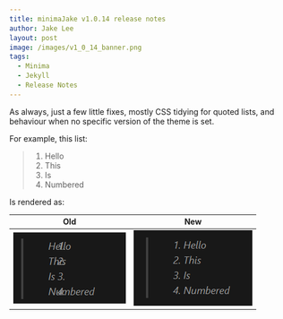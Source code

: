```yaml
---
title: minimaJake v1.0.14 release notes
author: Jake Lee
layout: post
image: /images/v1_0_14_banner.png
tags:
  - Minima
  - Jekyll
  - Release Notes
---
```


As always, just a few little fixes, mostly CSS tidying for quoted lists, and behaviour when no specific version of the theme is set.

For example, this list:

> 1. Hello
> 2. This
> 3. Is
> 4. Numbered

Is rendered as:

|             Old              |             New              |
| :--------------------------: | :--------------------------: |
| ![](/images/v1_0_14_old.png) | ![](/images/v1_0_14_new.png) |
